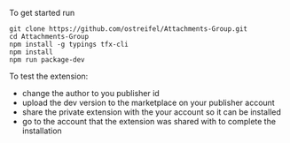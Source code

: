 To get started run 
```
git clone https://github.com/ostreifel/Attachments-Group.git
cd Attachments-Group
npm install -g typings tfx-cli
npm install
npm run package-dev
```

To test the extension:
 - change the author to you publisher id
 - upload the dev version to the marketplace on your publisher account
 - share the private extension with the your account so it can be installed
 - go to the account that the extension was shared with to complete the installation
